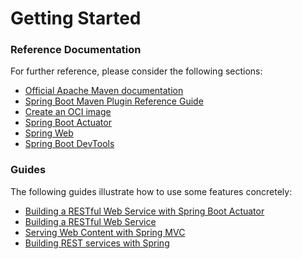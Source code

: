 # Getting Started

### Reference Documentation
For further reference, please consider the following sections:

* [Official Apache Maven documentation](https://maven.apache.org/guides/index.html)
* [Spring Boot Maven Plugin Reference Guide](https://docs.spring.io/spring-boot/docs/2.6.6/maven-plugin/reference/html/)
* [Create an OCI image](https://docs.spring.io/spring-boot/docs/2.6.6/maven-plugin/reference/html/#build-image)
* [Spring Boot Actuator](https://docs.spring.io/spring-boot/docs/2.6.6/reference/htmlsingle/#production-ready)
* [Spring Web](https://docs.spring.io/spring-boot/docs/2.6.6/reference/htmlsingle/#boot-features-developing-web-applications)
* [Spring Boot DevTools](https://docs.spring.io/spring-boot/docs/2.6.6/reference/htmlsingle/#using-boot-devtools)

### Guides
The following guides illustrate how to use some features concretely:

* [Building a RESTful Web Service with Spring Boot Actuator](https://spring.io/guides/gs/actuator-service/)
* [Building a RESTful Web Service](https://spring.io/guides/gs/rest-service/)
* [Serving Web Content with Spring MVC](https://spring.io/guides/gs/serving-web-content/)
* [Building REST services with Spring](https://spring.io/guides/tutorials/bookmarks/)

